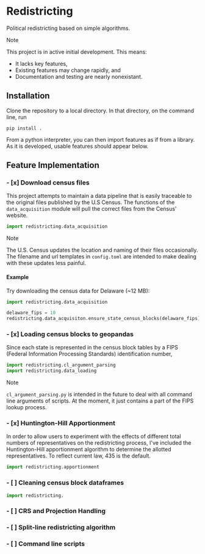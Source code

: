 # Redistricting
Political redistricting based on simple algorithms.

> [!Note]  
> This project is in active initial development. This means:
> - It lacks key features,
> - Existing features may change rapidly, and
> - Documentation and testing are nearly nonexistant.

## Installation

Clone the repository to a local directory. In that directory, on the command line, run

    pip install .

From a python interpreter, you can then import features as if from a library. As it is developed, usable features should appear below.

## Feature Implementation
### - [x] Download census files

This project attempts to maintain a data pipeline that is easily traceable to the original files published by the U.S Census. The functions of the ```data_acquisition``` module will pull the correct files from the Census' website.

```python 
import redistricting.data_acquisition
```

> [!Note]  
> The U.S. Census updates the location and naming of their files occasionally. The filename and url templates in ```config.toml``` are intended to make dealing with these updates less painful.

#### Example
Try downloading the census data for Delaware (~12 MB): 
```python
import redistricting.data_acquisition

delaware_fips = 10
redistricting.data_acquisiton.ensure_state_census_blocks(delaware_fips)
```


### - [x] Loading census blocks to geopandas

Since each state is represented in the census block tables by a FIPS (Federal Information Processing Standards) identification number, 

```python 
import redistricting.cl_argument_parsing
import redistricting.data_loading
```

> [!Note]  
> ```cl_argument_parsing.py``` is intended in the future to deal with all command line arguments of scripts. At the moment, it just contains a part of the FIPS lookup process.

### - [x] Huntington-Hill Apportionment

In order to allow users to experiment with the effects of different total numbers of representatives on the redistricting process, I've included the Huntington-Hill apportionment algorithm to determine the allotted representatives. To reflect current law, 435 is the default.

```python
import redistricting.apportionment
```

### - [ ] Cleaning census block dataframes

``` python
import redistricting.
```

### - [ ] CRS and Projection Handling
### - [ ] Split-line redistricting algorithm
### - [ ] Command line scripts